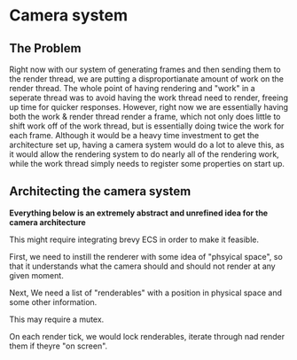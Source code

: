 # Camera system

## The Problem
Right now with our system of generating frames and then sending them to the render thread, we are putting a 
disproportianate amount of work on the render thread. The whole point of having rendering and "work" in a seperate thread was to avoid having 
the work thread need to render, freeing up time for quicker responses. However, right now we are essentially having both the work & render thread 
render a frame, which not only does little to shift work off of the work thread, but is essentially doing twice the work for each frame. 
Although it would be a heavy time investment to get the architecture set up, having a camera system would do a lot to aleve this, 
as it would allow the rendering system to do nearly all of the rendering work, while the work thread simply needs to register some properties on start up.

## Architecting the camera system
**Everything below is an extremely abstract and unrefined idea for the camera architecture**

This might require integrating brevy ECS in order to make it feasible.

First, we need to instill the renderer with some idea of "phsyical space", so that it understands what the camera should and should not render at any 
given moment.

Next, We need a list of "renderables" with a position in physical space and some other information.

This may require a mutex.

On each render tick, we would lock renderables, iterate through nad render them if theyre "on screen".
